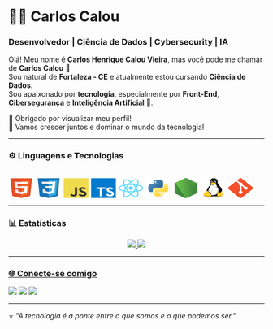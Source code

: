 # 👨‍💻 Carlos Calou

### Desenvolvedor | Ciência de Dados | Cybersecurity | IA

Olá! Meu nome é **Carlos Henrique Calou Vieira**, mas você pode me chamar de **Carlos Calou** 👋  
Sou natural de **Fortaleza - CE** e atualmente estou cursando **Ciência de Dados**.  
Sou apaixonado por **tecnologia**, especialmente por **Front-End**, **Cibersegurança** e **Inteligência Artificial** 🤖.  

💬 Obrigado por visualizar meu perfil!  
🚀 Vamos crescer juntos e dominar o mundo da tecnologia!  

---

### ⚙️ Linguagens e Tecnologias

<div style="display: inline_block"><br>
  <img align="center" alt="HTML" height="40" width="50" src="https://raw.githubusercontent.com/devicons/devicon/master/icons/html5/html5-original.svg">
  <img align="center" alt="CSS" height="40" width="50" src="https://raw.githubusercontent.com/devicons/devicon/master/icons/css3/css3-original.svg">
  <img align="center" alt="JavaScript" height="40" width="50" src="https://raw.githubusercontent.com/devicons/devicon/master/icons/javascript/javascript-original.svg">
  <img align="center" alt="TypeScript" height="40" width="50" src="https://raw.githubusercontent.com/devicons/devicon/master/icons/typescript/typescript-original.svg">
  <img align="center" alt="React" height="40" width="50" src="https://raw.githubusercontent.com/devicons/devicon/master/icons/react/react-original.svg">
  <img align="center" alt="Python" height="40" width="50" src="https://raw.githubusercontent.com/devicons/devicon/master/icons/python/python-original.svg">
  <img align="center" alt="Node" height="40" width="50" src="https://raw.githubusercontent.com/devicons/devicon/master/icons/nodejs/nodejs-original.svg">
  <img align="center" alt="Linux" height="40" width="50" src="https://raw.githubusercontent.com/devicons/devicon/master/icons/linux/linux-original.svg">
  <img align="center" alt="Git" height="40" width="50" src="https://raw.githubusercontent.com/devicons/devicon/master/icons/git/git-original.svg">
</div>

---

### 📊 Estatísticas

<div align="center">
  <a href="https://github.com/CarlosCalou">
  <img height="160em" src="https://github-readme-stats.vercel.app/api?username=CarlosCalou&show_icons=true&theme=radical&include_all_commits=true&count_private=true"/>
  <img height="160em" src="https://github-readme-stats.vercel.app/api/top-langs/?username=CarlosCalou&layout=compact&langs_count=7&theme=radical"/>
</div>

---

### 🌐 Conecte-se comigo
<div> 
  <a href="https://www.linkedin.com/in/seu-linkedin" target="_blank"><img src="https://img.shields.io/badge/-LinkedIn-%230077B5?style=for-the-badge&logo=linkedin&logoColor=white" target="_blank"></a> 
  <a href="https://instagram.com/seu-instagram" target="_blank"><img src="https://img.shields.io/badge/-Instagram-%23E4405F?style=for-the-badge&logo=instagram&logoColor=white" target="_blank"></a>
  <a href="mailto:seuemail@gmail.com"><img src="https://img.shields.io/badge/-Gmail-%23333?style=for-the-badge&logo=gmail&logoColor=white" target="_blank"></a>
</div>

---
⭐ _"A tecnologia é a ponte entre o que somos e o que podemos ser."_  
